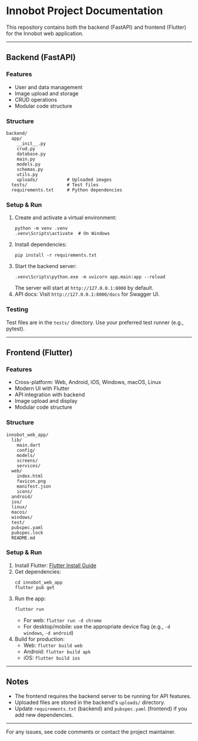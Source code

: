 # Innobot Project Documentation

This repository contains both the backend (FastAPI) and frontend (Flutter) for the Innobot web application.

---

## Backend (FastAPI)

### Features
- User and data management
- Image upload and storage
- CRUD operations
- Modular code structure

### Structure
```
backend/
  app/
    __init__.py
    crud.py
    database.py
    main.py
    models.py
    schemas.py
    utils.py
    uploads/           # Uploaded images
  tests/               # Test files
  requirements.txt     # Python dependencies
```

### Setup & Run
1. Create and activate a virtual environment:
   ```
   python -m venv .venv
   .venv\Scripts\activate  # On Windows
   ```
2. Install dependencies:
   ```
   pip install -r requirements.txt
   ```
3. Start the backend server:
   ```
   .venv\Scripts\python.exe -m uvicorn app.main:app --reload
   ```
   The server will start at `http://127.0.0.1:8000` by default.
4. API docs: Visit `http://127.0.0.1:8000/docs` for Swagger UI.

### Testing
Test files are in the `tests/` directory. Use your preferred test runner (e.g., pytest).

---

## Frontend (Flutter)

### Features
- Cross-platform: Web, Android, iOS, Windows, macOS, Linux
- Modern UI with Flutter
- API integration with backend
- Image upload and display
- Modular code structure

### Structure
```
innobot_web_app/
  lib/
    main.dart
    config/
    models/
    screens/
    services/
  web/
    index.html
    favicon.png
    manifest.json
    icons/
  android/
  ios/
  linux/
  macos/
  windows/
  test/
  pubspec.yaml
  pubspec.lock
  README.md
```

### Setup & Run
1. Install Flutter: [Flutter Install Guide](https://docs.flutter.dev/get-started/install)
2. Get dependencies:
   ```
   cd innobot_web_app
   flutter pub get
   ```
3. Run the app:
   ```
   flutter run
   ```
   - For web: `flutter run -d chrome`
   - For desktop/mobile: use the appropriate device flag (e.g., `-d windows`, `-d android`)
4. Build for production:
   - Web: `flutter build web`
   - Android: `flutter build apk`
   - iOS: `flutter build ios`

---

## Notes
- The frontend requires the backend server to be running for API features.
- Uploaded files are stored in the backend's `uploads/` directory.
- Update `requirements.txt` (backend) and `pubspec.yaml` (frontend) if you add new dependencies.

---

For any issues, see code comments or contact the project maintainer.
